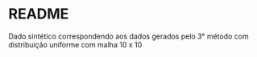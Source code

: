 # README

Dado sintético correspondendo aos dados gerados pelo 3° método com distribuição uniforme com malha 10 x 10
